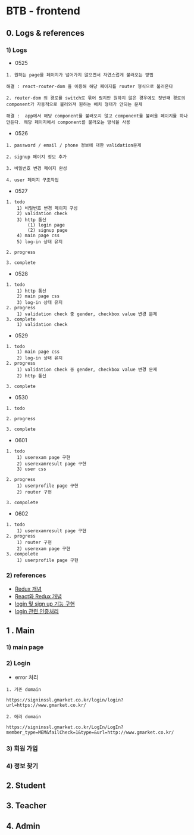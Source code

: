 # BTB - frontend

## 0. Logs  & references

### 1) Logs

* 0525

```
1. 원하는 page를 페이지가 넘어가지 않으면서 자연스럽게 불러오는 방법

해결 : react-router-dom 을 이용해 해당 페이지를 router 형식으로 불러온다 

2. router-dom 의 경로를 switch로 묶어 줬지만 원하지 않은 경우에도 첫번째 경로의 component가 자동적으로 불러와져 원하는 배치 형태가 안되는 문제

해결 :  app에서 해당 component를 불러오지 않고 component를 불러올 페이지를 하나 만든다. 해당 페이지에서 component를 불러오는 방식을 사용
```



* 0526 

```
1. password / email / phone 정보에 대한 validation문제

2. signup 페이지 정보 추가

3. 비밀번호 변경 페이지 완성

4. user 페이지 구조작업
```

* 0527

```
1. todo
	1) 비밀번호 변경 페이지 구성
	2) validation check
	3) http 통신
		(1) login page
		(2) signup page
	4) main page css
	5) log-in 상태 유지
	
2. progress

3. complete
```

* 0528

```
1. todo
	1) http 통신
	2) main page css
	3) log-in 상태 유지
2. progress
	1) validation check 중 gender, checkbox value 변경 문제
3. complete
	1) validation check
```

* 0529

```
1. todo
	1) main page css
	2) log-in 상태 유지
2. progress
	1) validation check 중 gender, checkbox value 변경 문제
	2) http 통신

3. complete
```

* 0530

```
1. todo

2. progress

3. complete
```

* 0601

```
1. todo
	1) userexam page 구현
	2) userexamresult page 구현
	3) user css

2. progress
	1) userprofile page 구현
	2) router 구현

3. compolete
```

* 0602

```
1. todo
	1) userexamresult page 구현
2. progress
	1) router 구현
	2) userexam page 구현
3. compolete
	1) userprofile page 구현
```





### 2) references

* [Redux 개념]([https://medium.com/@ljs0705/redux%EB%A5%BC-%EC%9D%B4%ED%95%B4%ED%95%98%EC%9E%90-7c9e8de0ab7f](https://medium.com/@ljs0705/redux를-이해하자-7c9e8de0ab7f))
* [React와 Redux 개념](https://d2.naver.com/helloworld/1848131)
* [login 및 sign up 기능 구현]([https://medium.com/@yms0214/2%EC%A3%BC-%ED%94%84%EB%A1%9C%EC%A0%9D%ED%8A%B8-%EB%A1%9C%EA%B7%B8%EC%9D%B8-%ED%9A%8C%EC%9B%90%EA%B0%80%EC%9E%85-%EA%B8%B0%EB%8A%A5-bfbbfa1e9ccc](https://medium.com/@yms0214/2주-프로젝트-로그인-회원가입-기능-bfbbfa1e9ccc))
* [login 관련 인증처리](https://pro-self-studier.tistory.com/118)





## 1 . Main

### 1) main page

### 2) Login

* error 처리

```
1. 기존 domain

https://signinssl.gmarket.co.kr/login/login?url=https://www.gmarket.co.kr/

2. 에러 domain

https://signinssl.gmarket.co.kr/LogIn/LogIn?member_type=MEM&failCheck=1&type=&url=http://www.gmarket.co.kr/
```



### 3) 회원 가입

### 4) 정보 찾기



## 2. Student



## 3. Teacher



## 4. Admin





